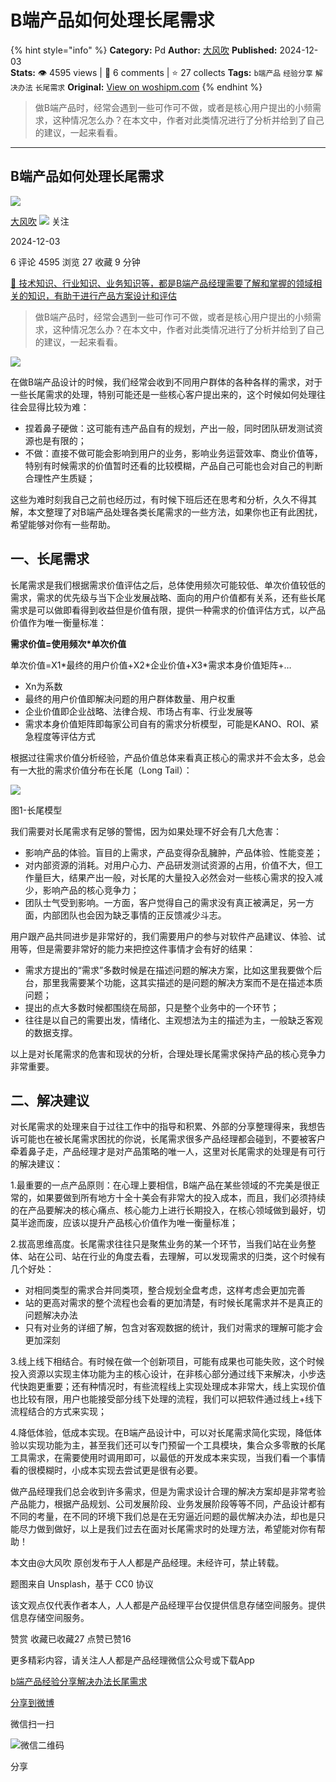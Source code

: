 # B端产品如何处理长尾需求
{% hint style="info" %}
**Category:** Pd
**Author:** [大风吹](https://www.woshipm.com/u/718060)
**Published:** 2024-12-03  
**Stats:** 👁️ 4595 views | 💬 6 comments | ⭐ 27 collects
**Tags:** `b端产品` `经验分享` `解决办法` `长尾需求`
**Original:** [View on woshipm.com](https://www.woshipm.com/pd/6124179.html)
{% endhint %}
> 做B端产品时，经常会遇到一些可作可不做，或者是核心用户提出的小频需求，这种情况怎么办？在本文中，作者对此类情况进行了分析并给到了自己的建议，一起来看看。

---

## B端产品如何处理长尾需求

[![](https://image.woshipm.com/wp-files/2020/07/Bc0pPoMI33vy4kauzN2E.jpeg!/both/72x72)](https://www.woshipm.com/u/718060)

[大风吹](https://www.woshipm.com/u/718060) ![](https://static.woshipm.com/tag/1101_1@2x.png) 关注

2024-12-03

6 评论 4595 浏览 27 收藏 9 分钟

[🔗 技术知识、行业知识、业务知识等，都是B端产品经理需要了解和掌握的领域相关的知识，有助于进行产品方案设计和评估](https://ke.qidianla.com/courses/bcpm)

> 做B端产品时，经常会遇到一些可作可不做，或者是核心用户提出的小频需求，这种情况怎么办？在本文中，作者对此类情况进行了分析并给到了自己的建议，一起来看看。

![](https://image.woshipm.com/2023/09/21/c69780ca-5877-11ee-b301-00163e142b65.jpg)

在做B端产品设计的时候，我们经常会收到不同用户群体的各种各样的需求，对于一些长尾需求的处理，特别可能还是一些核心客户提出来的，这个时候如何处理往往会显得比较为难：

*   捏着鼻子硬做：这可能有违产品自有的规划，产出一般，同时团队研发测试资源也是有限的；
*   不做：直接不做可能会影响到用户的业务，影响业务运营效率、商业价值等，特别有时候需求的价值暂时还看的比较模糊，产品自己可能也会对自己的判断合理性产生质疑；

这些为难时刻我自己之前也经历过，有时候下班后还在思考和分析，久久不得其解，本文整理了对B端产品处理各类长尾需求的一些方法，如果你也正有此困扰，希望能够对你有一些帮助。

## 一、长尾需求

长尾需求是我们根据需求价值评估之后，总体使用频次可能较低、单次价值较低的需求，需求的优先级与当下企业发展战略、面向的用户价值都有关系，还有些长尾需求是可以做即看得到收益但是价值有限，提供一种需求的价值评估方式，以产品价值作为唯一衡量标准：

**需求价值=使用频次\*单次价值**

单次价值=X1\*最终的用户价值+X2\*企业价值+X3\*需求本身价值矩阵+…

*   Xn为系数
*   最终的用户价值即解决问题的用户群体数量、用户权重
*   企业价值即企业战略、法律合规、市场占有率、行业发展等
*   需求本身价值矩阵即每家公司自有的需求分析模型，可能是KANO、ROI、紧急程度等评估方式

根据过往需求价值分析经验，产品价值总体来看真正核心的需求并不会太多，总会有一大批的需求价值分布在长尾（Long Tail）：

![](https://image.woshipm.com/2024/12/01/0892977c-afec-11ef-97bf-00163e0b5ff3.jpg)

图1-长尾模型

我们需要对长尾需求有足够的警惕，因为如果处理不好会有几大危害：

*   影响产品的体验。盲目的上需求，产品变得杂乱臃肿，产品体验、性能变差；
*   对内部资源的消耗。对用户心力、产品研发测试资源的占用，价值不大，但工作量巨大，结果产出一般，对长尾的大量投入必然会对一些核心需求的投入减少，影响产品的核心竞争力；
*   团队士气受到影响。一方面，客户觉得自己的需求没有真正被满足，另一方面，内部团队也会因为缺乏事情的正反馈减少斗志。

用户跟产品共同进步是非常好的，我们需要用户的参与对软件产品建议、体验、试用等，但是需要非常好的能力来把控这件事情才会有好的结果：

*   需求方提出的“需求”多数时候是在描述问题的解决方案，比如这里我要做个后台，那里我需要某个功能，这其实描述的是问题的解决方案而不是在描述本质问题；
*   提出的点大多数时候都围绕在局部，只是整个业务中的一个环节；
*   往往是以自己的需要出发，情绪化、主观想法为主的描述为主，一般缺乏客观的数据支撑。

以上是对长尾需求的危害和现状的分析，合理处理长尾需求保持产品的核心竞争力非常重要。

## 二、解决建议

对长尾需求的处理来自于过往工作中的指导和积累、外部的分享整理得来，我想告诉可能也在被长尾需求困扰的你说，长尾需求很多产品经理都会碰到，不要被客户牵着鼻子走，产品经理才是对产品策略的唯一人，这里对长尾需求的处理是有可行的解决建议：

1.最重要的一点产品原则：在心理上要相信，B端产品在某些领域的不完美是很正常的，如果要做到所有地方十全十美会有非常大的投入成本，而且，我们必须持续的在产品要解决的核心痛点、核心能力上进行长期投入，在核心领域做到最好，切莫半途而废，应该以提升产品核心价值作为唯一衡量标准；

2.拔高思维高度。长尾需求往往只是聚焦业务的某一个环节，当我们站在业务整体、站在公司、站在行业的角度去看，去理解，可以发现需求的归类，这个时候有几个好处：

*   对相同类型的需求合并同类项，整合规划全盘考虑，这样考虑会更加完善
*   站的更高对需求的整个流程也会看的更加清楚，有时候长尾需求并不是真正的问题解决办法
*   只有对业务的详细了解，包含对客观数据的统计，我们对需求的理解可能才会更加深刻

3.线上线下相结合。有时候在做一个创新项目，可能有成果也可能失败，这个时候投入资源以实现主体功能为主的核心设计，在非核心部分通过线下来解决，小步迭代快跑更重要；还有种情况时，有些流程线上实现处理成本非常大，线上实现价值也比较有限，用户也能接受部分线下处理的流程，我们可以把软件通过线上+线下流程结合的方式来实现；

4.降低体验，低成本实现。在B端产品设计中，可以对长尾需求简化实现，降低体验以实现功能为主，甚至我们还可以专门预留一个工具模块，集合众多零散的长尾工具需求，在需要使用时调用即可，以最低的开发成本来实现，当我们看一个事情看的很模糊时，小成本实现去尝试更是很有必要。

做产品经理我们总会收到许多需求，但是为需求设计合理的解决方案却是非常考验产品能力，根据产品规划、公司发展阶段、业务发展阶段等等不同，产品设计都有不同的考量，在不同的环境下我们总是在无穷逼近问题的最优解决办法，却也是只能尽力做到做好，以上是我们过去在面对长尾需求时的处理方法，希望能对你有帮助！

本文由@大风吹 原创发布于人人都是产品经理。未经许可，禁止转载。

题图来自 Unsplash，基于 CC0 协议

该文观点仅代表作者本人，人人都是产品经理平台仅提供信息存储空间服务。提供信息存储空间服务。

赞赏 收藏已收藏27 点赞已赞16

更多精彩内容，请关注人人都是产品经理微信公众号或下载App

[b端产品](https://www.woshipm.com/tag/b%e7%ab%af%e4%ba%a7%e5%93%81)[经验分享](https://www.woshipm.com/tag/%e7%bb%8f%e9%aa%8c%e5%88%86%e4%ba%ab)[解决办法](https://www.woshipm.com/tag/%e8%a7%a3%e5%86%b3%e5%8a%9e%e6%b3%95)[长尾需求](https://www.woshipm.com/tag/%e9%95%bf%e5%b0%be%e9%9c%80%e6%b1%82)

[分享到微博](https://service.weibo.com/share/share.php?appkey=2775287854&title=B端产品如何处理长尾需求&url=https://www.woshipm.com/pd/6124179.html&pic=https://image.woshipm.com/2023/09/21/c69780ca-5877-11ee-b301-00163e142b65.jpg)

微信扫一扫

![微信二维码](https://api.pwmqr.com/qrcode/create/?url=https://www.woshipm.com/pd/6124179.html)

分享